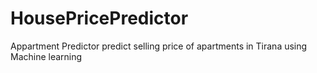 # HousePricePredictor
Appartment Predictor predict selling price of apartments in Tirana using Machine learning
